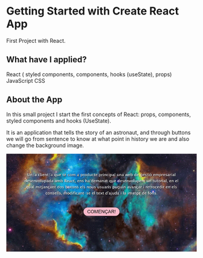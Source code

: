 # Getting Started with Create React App

First Project with React.

## What have I applied?

React ( styled components, components, hooks (useState), props)
JavaScript
CSS

## About the App

In this small project I start the first concepts of React: props, components, styled components and hooks (UseState).

It is an application that tells the story of an astronaut, and through buttons we will go from sentence to know at what point in history we are and also change the background image.

![](https://github.com/MireiaBS/Sprint6-React1/blob/main/React1.gif)



